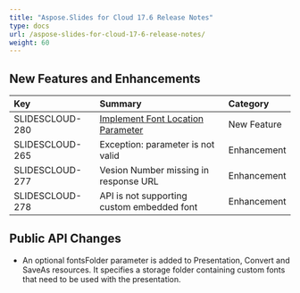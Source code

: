 ```yaml
---
title: "Aspose.Slides for Cloud 17.6 Release Notes"
type: docs
url: /aspose-slides-for-cloud-17-6-release-notes/
weight: 60
---
```


## **New Features and Enhancements**

|**Key**|**Summary**|**Category**|
| :- | :- | :- |
|SLIDESCLOUD-280|[Implement Font Location Parameter](/working-with-document/)|New Feature|
|SLIDESCLOUD-265|Exception: parameter is not valid|Enhancement|
|SLIDESCLOUD-277|Vesion Number missing in response URL|Enhancement|
|SLIDESCLOUD-278|API is not supporting custom embedded font|Enhancement|

## **Public API Changes**
- An optional fontsFolder parameter is added to Presentation, Convert and SaveAs resources. It specifies a storage folder containing custom fonts that need to be used with the presentation.
